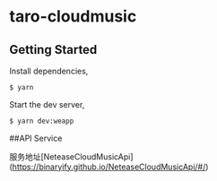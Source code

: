 # taro-cloudmusic

## Getting Started

Install dependencies,

```bash
$ yarn

```

Start the dev server,

```bash
$ yarn dev:weapp

```
##API Service

服务地址[NeteaseCloudMusicApi]
(https://binaryify.github.io/NeteaseCloudMusicApi/#/)
